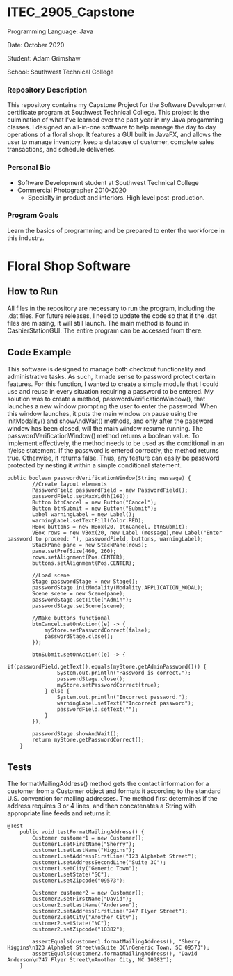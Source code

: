 # ITEC_2905_Capstone
<p>Programming Language: Java </p>
<p>Date: October 2020 </p>
<p>Student: Adam Grimshaw </p>
<p>School: Southwest Technical College </p>

### Repository Description

This repository contains my Capstone Project for the Software Development certificate program at Southwest Technical College. This project is the culmination of what I've learned over the past year in my Java progamming classes. I designed an all-in-one software to help manage the day to day operations of a floral shop. It features a GUI built in JavaFX, and allows the user to manage inventory, keep a database of customer, complete sales transactions, and schedule deliveries.

### Personal Bio

- Software Development student at Southwest Technical College
- Commercial Photographer 2010-2020
  - Specialty in product and interiors. High level post-production.

### Program Goals

Learn the basics of programming and be prepared to enter the workforce in this industry.

# Floral Shop Software

## How to Run
All files in the repository are necessary to run the program, including the .dat files. For future releases, I need to update the code so that if the .dat files are missing, it will still launch. The main method is found in CashierStationGUI. The entire program can be accessed from there.

## Code Example
This software is designed to manage both checkout functionality and administrative tasks. As such, it made sense to password protect certain features. For this function, I wanted to create a simple module that I could use and reuse in every situation requiring a password to be entered. My solution was to create a method, passwordVerificationWindow(), that launches a new window prompting the user to enter the password. When this window launches, it puts the main window on pause using the initModality() and showAndWait() methods, and only after the password window has been closed, will the main window resume running. The passwordVerificationWindow() method returns a boolean value. To implement effectively, the method needs to be used as the conditional in an if/else statement. If the password is entered correctly, the method returns true. Otherwise, it returns false. Thus, any feature can easily be password protected by nesting it within a simple conditional statement.
```
public boolean passwordVerificationWindow(String message) {
		//Create layout elements
		PasswordField passwordField = new PasswordField();
		passwordField.setMaxWidth(160);
		Button btnCancel = new Button("Cancel");
		Button btnSubmit = new Button("Submit");
		Label warningLabel = new Label();
		warningLabel.setTextFill(Color.RED);
		HBox buttons = new HBox(20, btnCancel, btnSubmit);
		VBox rows = new VBox(20, new Label (message),new Label("Enter password to proceed: "), passwordField, buttons, warningLabel);
		StackPane pane = new StackPane(rows);
		pane.setPrefSize(460, 260);
		rows.setAlignment(Pos.CENTER);
		buttons.setAlignment(Pos.CENTER);
		
		//Load scene
		Stage passwordStage = new Stage();
		passwordStage.initModality(Modality.APPLICATION_MODAL);
		Scene scene = new Scene(pane);
		passwordStage.setTitle("Admin");
		passwordStage.setScene(scene);
		
		//Make buttons functional
		btnCancel.setOnAction((e) -> {
			myStore.setPasswordCorrect(false);
			passwordStage.close();
		});
		
		btnSubmit.setOnAction((e) -> {
			if(passwordField.getText().equals(myStore.getAdminPassword())) {
				System.out.println("Password is correct.");
				passwordStage.close();
				myStore.setPasswordCorrect(true);
			} else {
				System.out.println("Incorrect password.");
				warningLabel.setText("*Incorrect password");
				passwordField.setText("");
			}
		});
		
		passwordStage.showAndWait();
		return myStore.getPasswordCorrect();	
	}		
```

## Tests
The formatMailingAddress() method gets the contact information for a customer from a Customer object and formats it according to the standard U.S. convention for mailing addresses. The method first determines if the address requires 3 or 4 lines, and then concatenates a String with appropriate line feeds and returns it.
```
@Test
	public void testFormatMailingAddress() {
		Customer customer1 = new Customer();
		customer1.setFirstName("Sherry");
		customer1.setLastName("Higgins");
		customer1.setAddressFirstLine("123 Alphabet Street");
		customer1.setAddressSecondLine("Suite 3C");
		customer1.setCity("Generic Town");
		customer1.setState("SC");
		customer1.setZipcode("09573");
		
		Customer customer2 = new Customer();
		customer2.setFirstName("David");
		customer2.setLastName("Anderson");
		customer2.setAddressFirstLine("747 Flyer Street");
		customer2.setCity("Another City");
		customer2.setState("NC");
		customer2.setZipcode("10382");
		
		assertEquals(customer1.formatMailingAddress(), "Sherry Higgins\n123 Alphabet Street\nSuite 3C\nGeneric Town, SC 09573");
		assertEquals(customer2.formatMailingAddress(), "David Anderson\n747 Flyer Street\nAnother City, NC 10382");
	}
```
